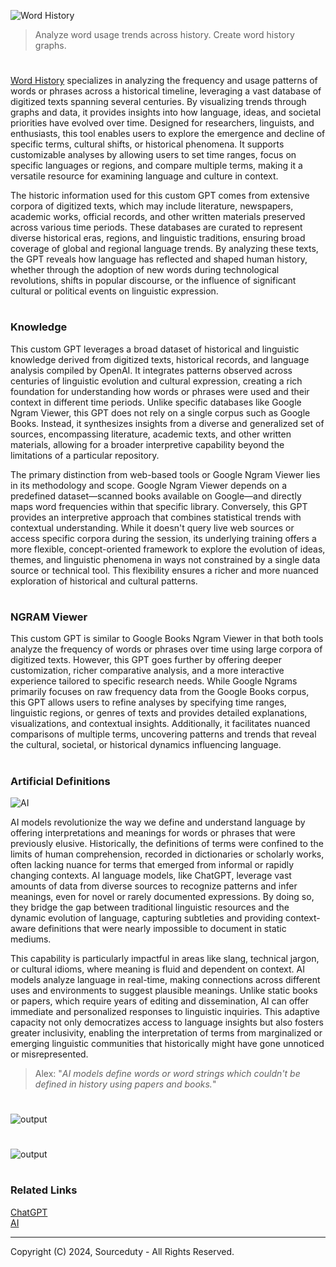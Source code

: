 ![Word History](https://github.com/user-attachments/assets/063fde93-6ab2-4221-a6be-d949e020ee81)

> Analyze word usage trends across history. Create word history graphs.
#

[Word History](https://chatgpt.com/g/g-6739c3687160819197b65cf8547f5df1-word-history) specializes in analyzing the frequency and usage patterns of words or phrases across a historical timeline, leveraging a vast database of digitized texts spanning several centuries. By visualizing trends through graphs and data, it provides insights into how language, ideas, and societal priorities have evolved over time. Designed for researchers, linguists, and enthusiasts, this tool enables users to explore the emergence and decline of specific terms, cultural shifts, or historical phenomena. It supports customizable analyses by allowing users to set time ranges, focus on specific languages or regions, and compare multiple terms, making it a versatile resource for examining language and culture in context.

The historic information used for this custom GPT comes from extensive corpora of digitized texts, which may include literature, newspapers, academic works, official records, and other written materials preserved across various time periods. These databases are curated to represent diverse historical eras, regions, and linguistic traditions, ensuring broad coverage of global and regional language trends. By analyzing these texts, the GPT reveals how language has reflected and shaped human history, whether through the adoption of new words during technological revolutions, shifts in popular discourse, or the influence of significant cultural or political events on linguistic expression.

#
### Knowledge

This custom GPT leverages a broad dataset of historical and linguistic knowledge derived from digitized texts, historical records, and language analysis compiled by OpenAI. It integrates patterns observed across centuries of linguistic evolution and cultural expression, creating a rich foundation for understanding how words or phrases were used and their context in different time periods. Unlike specific databases like Google Ngram Viewer, this GPT does not rely on a single corpus such as Google Books. Instead, it synthesizes insights from a diverse and generalized set of sources, encompassing literature, academic texts, and other written materials, allowing for a broader interpretive capability beyond the limitations of a particular repository.

The primary distinction from web-based tools or Google Ngram Viewer lies in its methodology and scope. Google Ngram Viewer depends on a predefined dataset—scanned books available on Google—and directly maps word frequencies within that specific library. Conversely, this GPT provides an interpretive approach that combines statistical trends with contextual understanding. While it doesn't query live web sources or access specific corpora during the session, its underlying training offers a more flexible, concept-oriented framework to explore the evolution of ideas, themes, and linguistic phenomena in ways not constrained by a single data source or technical tool. This flexibility ensures a richer and more nuanced exploration of historical and cultural patterns.

#
### NGRAM Viewer

This custom GPT is similar to Google Books Ngram Viewer in that both tools analyze the frequency of words or phrases over time using large corpora of digitized texts. However, this GPT goes further by offering deeper customization, richer comparative analysis, and a more interactive experience tailored to specific research needs. While Google Ngrams primarily focuses on raw frequency data from the Google Books corpus, this GPT allows users to refine analyses by specifying time ranges, linguistic regions, or genres of texts and provides detailed explanations, visualizations, and contextual insights. Additionally, it facilitates nuanced comparisons of multiple terms, uncovering patterns and trends that reveal the cultural, societal, or historical dynamics influencing language.

#
### Artificial Definitions

![AI](https://github.com/user-attachments/assets/2d51f04c-763b-4059-a927-2aa422366015)

AI models revolutionize the way we define and understand language by offering interpretations and meanings for words or phrases that were previously elusive. Historically, the definitions of terms were confined to the limits of human comprehension, recorded in dictionaries or scholarly works, often lacking nuance for terms that emerged from informal or rapidly changing contexts. AI language models, like ChatGPT, leverage vast amounts of data from diverse sources to recognize patterns and infer meanings, even for novel or rarely documented expressions. By doing so, they bridge the gap between traditional linguistic resources and the dynamic evolution of language, capturing subtleties and providing context-aware definitions that were nearly impossible to document in static mediums.

This capability is particularly impactful in areas like slang, technical jargon, or cultural idioms, where meaning is fluid and dependent on context. AI models analyze language in real-time, making connections across different uses and environments to suggest plausible meanings. Unlike static books or papers, which require years of editing and dissemination, AI can offer immediate and personalized responses to linguistic inquiries. This adaptive capacity not only democratizes access to language insights but also fosters greater inclusivity, enabling the interpretation of terms from marginalized or emerging linguistic communities that historically might have gone unnoticed or misrepresented.

> Alex: "*AI models define words or word strings which couldn't be defined in history using papers and books.*"

#
![output](https://github.com/user-attachments/assets/064acb79-ec55-4fd8-8a94-86725f5dc965)
#
![output](https://github.com/user-attachments/assets/20f4790f-2a04-4634-a53b-b0f644270f1b)

#
### Related Links

[ChatGPT](https://github.com/sourceduty/ChatGPT)
<br>
[AI](https://github.com/sourceduty/AI)

***
Copyright (C) 2024, Sourceduty - All Rights Reserved.
